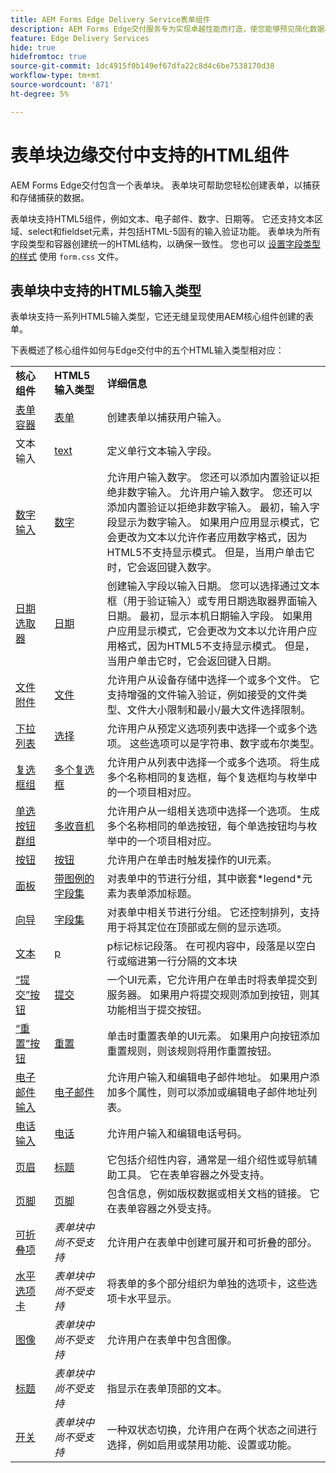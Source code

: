 ```yaml
---
title: AEM Forms Edge Delivery Service表单组件
description: AEM Forms Edge交付服务专为实现卓越性能而打造，使您能够预见简化数据收集和用户参与的未来。 本文列出了可用于EDD表单的所有现成表单组件。
feature: Edge Delivery Services
hide: true
hidefromtoc: true
source-git-commit: 1dc4915f0b149ef67dfa22c8d4c6be7538170d38
workflow-type: tm+mt
source-wordcount: '871'
ht-degree: 5%

---
```





# 表单块边缘交付中支持的HTML组件

AEM Forms Edge交付包含一个表单块。 表单块可帮助您轻松创建表单，以捕获和存储捕获的数据。

表单块支持HTML5组件，例如文本、电子邮件、数字、日期等。 它还支持文本区域、select和fieldset元素，并包括HTML-5固有的输入验证功能。 表单块为所有字段类型和容器创建统一的HTML结构，以确保一致性。 您也可以 [设置字段类型的样式](https://adobe-rnd.github.io/form-block/customization/styling_form) 使用 `form.css` 文件。

## 表单块中支持的HTML5输入类型

表单块支持一系列HTML5输入类型，它还无缝呈现使用AEM核心组件创建的表单。

下表概述了核心组件如何与Edge交付中的五个HTML输入类型相对应：

<table>
 <tbody>
  <tr>
   <td><b>核心组件</b> </td>
   <td><b>HTML5输入类型</b> </td>
   <td><b>详细信息</b></td>
  </tr>
  <tr>
   <td><a href ="https://experienceleague.adobe.com/docs/experience-manager-core-components/using/adaptive-forms/adaptive-forms-components/form-container.html">表单容器</a></td>
   <td><a href ="https://developer.mozilla.org/en-US/docs/Web/HTML/Element/input#form">表单 </td>
   <td> 创建表单以捕获用户输入。
   </td>
  </tr>
  <tr>
   <td><a herf="https://experienceleague.adobe.com/docs/experience-manager-core-components/using/adaptive-forms/adaptive-forms-components/text-input.html">文本输入</a></td>
   <td><a href ="https://developer.mozilla.org/en-US/docs/Web/HTML/Element/input/text">text</a></td>
   <td> 定义单行文本输入字段。 </td>
  </tr>
  <tr>
   <td><a href = "https://experienceleague.adobe.com/docs/experience-manager-core-components/using/adaptive-forms/adaptive-forms-components/number-input.html">数字输入</a></td>
   <td><a href = "https://developer.mozilla.org/en-US/docs/Web/HTML/Element/input/number">数字</a></td>
   <td>允许用户输入数字。 您还可以添加内置验证以拒绝非数字输入。 允许用户输入数字。 您还可以添加内置验证以拒绝非数字输入。 最初，输入字段显示为数字输入。 如果用户应用显示模式，它会更改为文本以允许作者应用数字格式，因为HTML5不支持显示模式。 但是，当用户单击它时，它会返回键入数字。</td>
  </tr>
  <tr>
   <td><a href ="https://experienceleague.adobe.com/docs/experience-manager-core-components/using/adaptive-forms/adaptive-forms-components/date-picker.html">日期选取器</a></td>
   <td><a href = "https://developer.mozilla.org/en-US/docs/Web/HTML/Element/input/date">日期 </a></td>
   <td> 创建输入字段以输入日期。 您可以选择通过文本框（用于验证输入）或专用日期选取器界面输入日期。 最初，显示本机日期输入字段。 如果用户应用显示模式，它会更改为文本以允许用户应用格式，因为HTML5不支持显示模式。 但是，当用户单击它时，它会返回键入日期。</td>
  </tr>
  <tr>
   <td><a href ="https://experienceleague.adobe.com/docs/experience-manager-core-components/using/adaptive-forms/adaptive-forms-components/file-attachment.html">文件附件</a></td>
   <td><a href ="https://developer.mozilla.org/en-US/docs/Web/HTML/Element/input/file">文件</a></td>
   <td> 允许用户从设备存储中选择一个或多个文件。 它支持增强的文件输入验证，例如接受的文件类型、文件大小限制和最小/最大文件选择限制。 </td>
  </tr>
  <tr>
   <td><a href ="https://experienceleague.adobe.com/docs/experience-manager-core-components/using/adaptive-forms/adaptive-forms-components/drop-down.html"> 下拉列表</a></td>
   <td><a href ="https://developer.mozilla.org/en-US/docs/Web/HTML/Element/select">选择</a></td>
   <td> 允许用户从预定义选项列表中选择一个或多个选项。 这些选项可以是字符串、数字或布尔类型。</td>
  </tr>
  <tr>
   <td><a href ="https://experienceleague.adobe.com/docs/experience-manager-core-components/using/adaptive-forms/adaptive-forms-components/checkbox-group.html">复选框组</a></td>
   <td><a href ="https://developer.mozilla.org/en-US/docs/Web/HTML/Element/input/checkbox">多个复选框</a></td>
   <td> 允许用户从列表中选择一个或多个选项。 将生成多个名称相同的复选框，每个复选框均与枚举中的一个项目相对应。 </td>
  </tr>
  <tr>
   <td><a href ="https://experienceleague.adobe.com/docs/experience-manager-core-components/using/adaptive-forms/adaptive-forms-components/radio-button.html">单选按钮群组</td>
   <td><a href ="https://developer.mozilla.org/en-US/docs/Web/HTML/Element/input/radio">多收音机</a></td>
   <td> 允许用户从一组相关选项中选择一个选项。 生成多个名称相同的单选按钮，每个单选按钮均与枚举中的一个项目相对应。</td>
  </tr>
  <tr>
   <td><a href ="https://experienceleague.adobe.com/docs/experience-manager-core-components/using/adaptive-forms/adaptive-forms-components/button.html">按钮</td>
   <td><a href ="https://developer.mozilla.org/en-US/docs/Web/HTML/Element/input/button">按钮</a></td>
   <td>允许用户在单击时触发操作的UI元素。 </td>
  </tr>
  <tr>
   <td><a href="" https://experienceleague.adobe.com/docs/experience-manager-core-components/using/adaptive-forms/adaptive-forms-components/panel-container.html">面板</a></td>
   <td><a href ="https://developer.mozilla.org/en-US/docs/Web/HTML/Element/fieldset">带图例的字段集</a></td>
   <td> 对表单中的节进行分组，其中嵌套*legend*元素为表单添加标题。</td>
  </tr>
   <tr>
   <td><a href ="https://experienceleague.adobe.com/docs/experience-manager-core-components/using/adaptive-forms/adaptive-forms-components/wizard.html">向导</a></td>
   <td><a href ="https://developer.mozilla.org/en-US/docs/Web/HTML/Element/fieldset">字段集</a></td>
   <td>对表单中相关节进行分组。 它还控制排列，支持用于将其定位在顶部或左侧的显示选项。 </td>
  </tr>
    <tr>
   <td><a href ="https://experienceleague.adobe.com/docs/experience-manager-core-components/using/adaptive-forms/adaptive-forms-components/text.html">文本</a></td>
   <td><a href ="https://developer.mozilla.org/en-US/docs/Web/HTML/Element/p">p</a></td>
   <td>p标记标记段落。 在可视内容中，段落是以空白行或缩进第一行分隔的文本块</td>
  </tr>
     <tr>
   <td><a href ="https://experienceleague.adobe.com/docs/experience-manager-core-components/using/adaptive-forms/adaptive-forms-components/submit-button.html">“提交”按钮</td>
   <td><a href ="https://developer.mozilla.org/en-US/docs/Web/HTML/Element/input/submit">提交</a></td>
   <td> 一个UI元素，它允许用户在单击时将表单提交到服务器。 如果用户将提交规则添加到按钮，则其功能相当于提交按钮。 </td>
  </tr>
     <tr>
   <td><a href = "https://experienceleague.adobe.com/docs/experience-manager-core-components/using/adaptive-forms/adaptive-forms-components/reset-button.html">“重置”按钮</a></td>
   <td><a href ="https://developer.mozilla.org/en-US/docs/Web/HTML/Element/input/reset">重置</a></td>
   <td>单击时重置表单的UI元素。 如果用户向按钮添加重置规则，则该规则将用作重置按钮。 </td>
  </tr>
    <tr>
   <td><a href ="https://experienceleague.adobe.com/docs/experience-manager-core-components/using/adaptive-forms/adaptive-forms-components/email-input.html">电子邮件输入</td>
   <td><a href ="https://developer.mozilla.org/en-US/docs/Web/HTML/Element/input/email">电子邮件</a></td>
   <td> 允许用户输入和编辑电子邮件地址。 如果用户添加多个属性，则可以添加或编辑电子邮件地址列表。</td>
  </tr>
   <tr>
   <td><a href ="https://experienceleague.adobe.com/docs/experience-manager-core-components/using/adaptive-forms/adaptive-forms-components/telephone-input.html">电话输入</a></td>
   <td><a href ="https://developer.mozilla.org/en-US/docs/Web/HTML/Element/input/tel">电话</a></td>
   <td>允许用户输入和编辑电话号码。</td>
  </tr>
   <tr>
   <td><a href ="https://experienceleague.adobe.com/docs/experience-manager-core-components/using/adaptive-forms/adaptive-forms-components/header.html">页眉</td>
   <td><a href = "https://developer.mozilla.org/en-US/docs/Web/HTML/Element/header"> 标题</a></td>
   <td>它包括介绍性内容，通常是一组介绍性或导航辅助工具。 它在表单容器之外受支持。 </td>
  </tr>
  <tr>
   <td><a href ="https://experienceleague.adobe.com/docs/experience-manager-core-components/using/adaptive-forms/adaptive-forms-components/footer.html">页脚</td>
   <td><a href = "https://developer.mozilla.org/en-US/docs/Web/HTML/Element/footer">页脚</a></td>
   <td> 包含信息，例如版权数据或相关文档的链接。 它在表单容器之外受支持。</td>
  </tr>
  <tr>
   <td><a href = "https://experienceleague.adobe.com/docs/experience-manager-core-components/using/adaptive-forms/adaptive-forms-components/accordion.html">可折叠项<a></td>
   <td><i>表单块中尚不受支持</i></td>
   <td> 允许用户在表单中创建可展开和可折叠的部分。 </td>
  </tr>
  <tr>
   <td><a href ="https://experienceleague.adobe.com/docs/experience-manager-core-components/using/adaptive-forms/adaptive-forms-components/horizontal-tabs.html">水平选项卡</a></td>
   <td><i>表单块中尚不受支持</i></td>
   <td>将表单的多个部分组织为单独的选项卡，这些选项卡水平显示。</td>
  </tr>
  <tr>
   <td><a href = "https://experienceleague.adobe.com/docs/experience-manager-core-components/using/adaptive-forms/adaptive-forms-components/image.html">图像</a></td>
   <td><i>表单块中尚不受支持</i></td>
   <td> 允许用户在表单中包含图像。</td>
  </tr><tr>
   <td><a href ="https://experienceleague.adobe.com/docs/experience-manager-core-components/using/adaptive-forms/adaptive-forms-components/title.html">标题</a></td>
   <td><i>表单块中尚不受支持</i></td>
   <td> 指显示在表单顶部的文本。 </td>
  </tr>
  <tr>
   <td><a href = "https://experienceleague.adobe.com/docs/experience-manager-core-components/using/adaptive-forms/adaptive-forms-components/submit-button.html">开关</td>
   <td><i>表单块中尚不受支持</i></td>
   <td> 一种双状态切换，允许用户在两个状态之间进行选择，例如启用或禁用功能、设置或功能。</td>
  </tr>
 </tbody>
</table>


